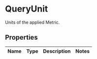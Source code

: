 # QueryUnit

Units of the applied Metric.
## Properties
| Name | Type | Description | Notes |
| ------------ | ------------- | ------------- | ------------- |


